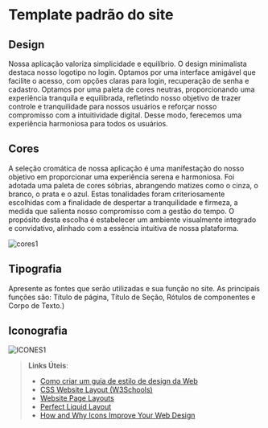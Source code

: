 # Template padrão do site

## Design
Nossa aplicação valoriza simplicidade e equilíbrio. O design minimalista destaca nosso logotipo no login. Optamos por uma interface amigável que facilite o acesso, com opções claras para login, recuperação de senha e cadastro. Optamos por uma paleta de cores neutras, proporcionando uma experiência tranquila e equilibrada, refletindo nosso objetivo de trazer controle e tranquilidade para nossos usuários e reforçar nosso compromisso  com a intuitividade digital. Desse modo, ferecemos uma experiência harmoniosa para todos os usuários.

## Cores
A seleção cromática de nossa aplicação é uma manifestação do nosso objetivo em proporcionar uma experiência serena e harmoniosa. Foi adotada uma paleta de cores sóbrias, abrangendo matizes como o cinza, o branco, o prata e o azul. Estas tonalidades foram criteriosamente escolhidas com a finalidade de despertar a tranquilidade e firmeza, a medida que salienta nosso compromisso com a gestão do tempo. O propósito desta escolha é estabelecer um ambiente visualmente integrado e convidativo, alinhado com a essência intuitiva de nossa plataforma.

![cores1](https://github.com/ICEI-PUC-Minas-PMV-SI/pmv-si-2024-1-pe1-t2-gestor_de_tempo/issues/20#issue-2230009129)

## Tipografia

Apresente as fontes que serão utilizadas e sua função no site. As principais funções são: Título de página, Título de Seção, Rótulos de componentes e Corpo de Texto.)


## Iconografia
![ICONES1](https://github.com/ICEI-PUC-Minas-PMV-SI/pmv-si-2024-1-pe1-t2-gestor_de_tempo/assets/149181399/e98036c0-04b1-4011-a547-04d011352da8)



> **Links Úteis**:
>
> -  [Como criar um guia de estilo de design da Web](https://edrodrigues.com.br/blog/como-criar-um-guia-de-estilo-de-design-da-web/#)
> - [CSS Website Layout (W3Schools)](https://www.w3schools.com/css/css_website_layout.asp)
> - [Website Page Layouts](http://www.cellbiol.com/bioinformatics_web_development/chapter-3-your-first-web-page-learning-html-and-css/website-page-layouts/)
> - [Perfect Liquid Layout](https://matthewjamestaylor.com/perfect-liquid-layouts)
> - [How and Why Icons Improve Your Web Design](https://usabilla.com/blog/how-and-why-icons-improve-you-web-design/)
